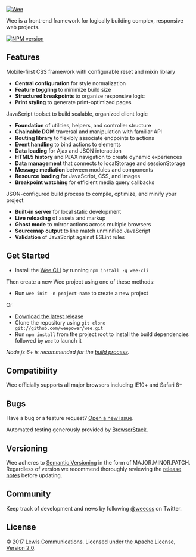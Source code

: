 [![Wee](https://www.weepower.com/assets/images/logo.svg)](https://www.weepower.com)

Wee is a front-end framework for logically building complex, responsive web projects.

[![NPM version](https://img.shields.io/npm/v/wee-framework.svg?style=flat)](https://www.npmjs.com/package/wee-framework)

## Features

Mobile-first CSS framework with configurable reset and mixin library

* **Central configuration** for style normalization
* **Feature toggling** to minimize build size
* **Structured breakpoints** to organize responsive logic
* **Print styling** to generate print-optimized pages

JavaScript toolset to build scalable, organized client logic

* **Foundation** of utilities, helpers, and controller structure
* **Chainable DOM** traversal and manipulation with familiar API
* **Routing library** to flexibly associate endpoints to actions
* **Event handling** to bind actions to elements
* **Data loading** for Ajax and JSON interaction
* **HTML5 history** and PJAX navigation to create dynamic experiences
* **Data management** that connects to localStorage and sessionStorage
* **Message mediation** between modules and components
* **Resource loading** for JavaScript, CSS, and images
* **Breakpoint watching** for efficient media query callbacks

JSON-configured build process to compile, optimize, and minify your project

* **Built-in server** for local static development
* **Live reloading** of assets and markup
* **Ghost mode** to mirror actions across multiple browsers
* **Sourcemap output** to line match unminified JavaScript
* **Validation** of JavaScript against ESLint rules

## Get Started

* Install the [Wee CLI](https://github.com/weepower/wee-cli) by running `npm install -g wee-cli`

Then create a new Wee project using one of these methods:

* Run `wee init -n project-name` to create a new project

Or

* [Download the latest release](https://github.com/weepower/wee/archive/master.zip)
* Clone the repository using `git clone git://github.com/weepower/wee.git`
* Run `npm install` from the project root to install the build dependencies followed by `wee` to launch it

*Node.js 6+ is recommended for the [build process](https://www.weepower.com/build/#setup).*

## Compatibility

Wee officially supports all major browsers including IE10+ and Safari 8+

## Bugs

Have a bug or a feature request? [Open a new issue](https://github.com/weepower/wee/issues).  

Automated testing generously provided by [BrowserStack](https://www.browserstack.com).

## Versioning

Wee adheres to [Semantic Versioning](http://semver.org) in the form of MAJOR.MINOR.PATCH.  
Regardless of version we recommend thoroughly reviewing the [release notes](https://github.com/weepower/wee/releases) before updating.

## Community

Keep track of development and news by following [@weecss](https://twitter.com/weecss) on Twitter.

## License

&copy; 2017 [Lewis Communications](https://www.lewiscommunications.com/). Licensed under the [Apache License, Version 2.0](https://github.com/weepower/wee/blob/master/LICENSE).